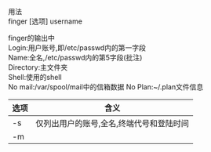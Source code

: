
用法  
finger [选项] username


finger的输出中  
Login:用户账号,即/etc/passwd内的第一字段  
Name:全名,/etc/passwd内的第5字段(批注)  
Directory:主文件夹  
Shell:使用的shell  
No mail:/var/spool/mail中的信箱数据
No Plan:~/.plan文件信息


选项 | 含义
---|---
-s | 仅列出用户的账号,全名,终端代号和登陆时间
-m | 


